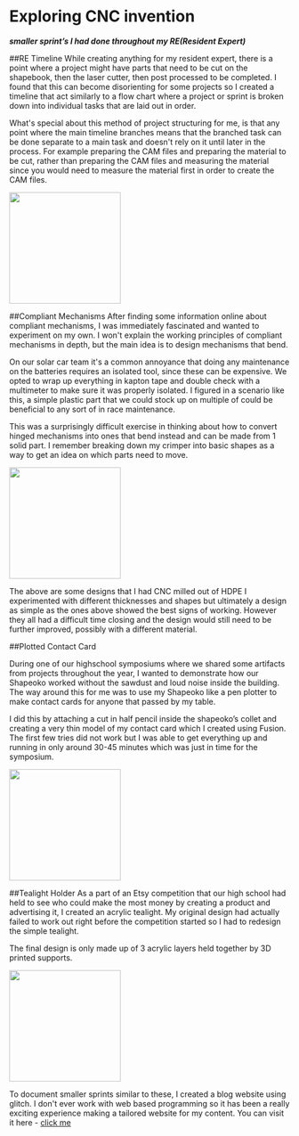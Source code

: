 # Exploring CNC invention 
***smaller sprint’s I had done throughout my RE(Resident Expert)***

##RE Timeline 
While creating anything for my resident expert, there is a point where a project might have parts that need to be cut on the shapebook, then the laser cutter, then post processed to be completed. I found that this can become disorienting for some projects so I created a timeline that act similarly to a flow chart where a project or sprint is broken down into individual tasks that are laid out in order.

What's special about this method of project structuring for me, is that any point where the main timeline branches means that the branched task can be done separate to a main task and doesn't rely on it until later in the process. For example preparing the CAM files and preparing the material to be cut, rather than preparing the CAM files and measuring the material since you would need to measure the material first in order to create the CAM files. 

<img src="https://github.com/user-attachments/assets/ebc7ea2d-7c16-46b2-ba1a-43a8ad2e4ec9" width="200">

##Compliant Mechanisms
After finding some information online about compliant mechanisms, I was immediately fascinated and wanted to experiment on my own. I won't explain the working principles of compliant mechanisms in depth, but the main idea is to design mechanisms that bend. 

On our solar car team it's a common annoyance that doing any maintenance on the batteries requires an isolated tool, since these can be expensive. We opted to wrap up everything in kapton tape and double check with a multimeter to make sure it was properly isolated. I figured in a scenario like this, a simple plastic part that we could stock up on multiple of could be beneficial to any sort of in race maintenance. 

This was a surprisingly difficult exercise in thinking about how to convert hinged mechanisms into ones that bend instead and can be made from 1 solid part. I remember breaking down my crimper into basic shapes as a way to get an idea on which parts need to move. 

<img src="https://github.com/user-attachments/assets/a50ec1a0-320d-45ab-8048-a97acce04a7" width="200">

The above are some designs that I had CNC milled out of HDPE I experimented with different thicknesses and shapes but ultimately a design as simple as the ones above showed the best signs of working. However they all had a difficult time closing and the design would still need to be further improved, possibly with a different material. 

##Plotted Contact Card

During one of our highschool symposiums where we shared some artifacts from projects throughout the year, I wanted to demonstrate how our Shapeoko worked without the sawdust and loud noise inside the building. The way around this for me was to use my Shapeoko like a pen plotter to make contact cards for anyone that passed by my table. 

I did this by attaching a cut in half pencil inside the shapeoko’s collet and creating a very thin model of my contact card which I created using Fusion. The first few tries did not work but I was able to get everything up and running in only around 30-45 minutes which was just in time for the symposium.

<img src="https://github.com/user-attachments/assets/3dcb248f-ff65-483d-87d3-90eeb0f3f5f4" width="200">

##Tealight Holder
As a part of an Etsy competition that our high school had held to see who could make the most money by creating a product and advertising it, I created an acrylic tealight. My original design had actually failed to work out right before the competition started so I had to redesign the simple tealight. 

The final design is only made up of 3 acrylic layers held together by 3D printed supports. 

<img src="https://github.com/user-attachments/assets/dcc2d0b2-b0e4-4476-a77d-1896da1cd6ef" width="200">

To document smaller sprints similar to these, I created a blog website using glitch. I don't ever work with web based programming so it has been a really exciting experience making a tailored website for my content. You can visit it here - [click me](https://utopian-guttural-skull.glitch.me/)
